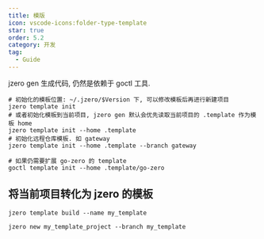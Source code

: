 ```yaml
---
title: 模版
icon: vscode-icons:folder-type-template
star: true
order: 5.2
category: 开发
tag:
  - Guide
---
```


jzero gen 生成代码, 仍然是依赖于 goctl 工具.

```shell
# 初始化的模板位置: ~/.jzero/$Version 下, 可以修改模板后再进行新建项目
jzero template init
# 或者初始化模板到当前项目, jzero gen 默认会优先读取当前项目的 .template 作为模板 home
jzero template init --home .template
# 初始化远程仓库模板. 如 gateway
jzero template init --home .template --branch gateway

# 如果仍需要扩展 go-zero 的 template
goctl template init --home .template/go-zero
```

## 将当前项目转化为 jzero 的模板

```shell
jzero template build --name my_template

jzero new my_template_project --branch my_template
```